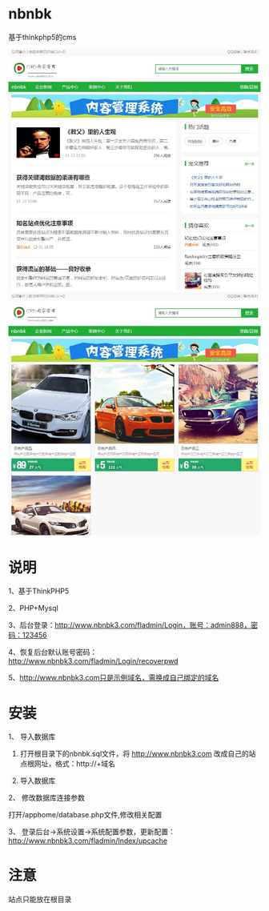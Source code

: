 # nbnbk
基于thinkphp5的cms

![alt text](/public/images/screenshots.jpg "网站截图")
![alt text](/public/images/screenshots-2.jpg "产品中心")

# 说明

1、基于ThinkPHP5

2、PHP+Mysql

3、后台登录：http://www.nbnbk3.com/fladmin/Login，账号：admin888，密码：123456

4、恢复后台默认账号密码：http://www.nbnbk3.com/fladmin/Login/recoverpwd

5、http://www.nbnbk3.com只是示例域名，需换成自己绑定的域名

# 安装

1、 导入数据库

1) 打开根目录下的nbnbk.sql文件，将 http://www.nbnbk3.com 改成自己的站点根网址，格式：http://+域名

2) 导入数据库

2、 修改数据库连接参数

打开/apphome/database.php文件,修改相关配置

3、 登录后台->系统设置->系统配置参数，更新配置：http://www.nbnbk3.com/fladmin/Index/upcache


# 注意

站点只能放在根目录
